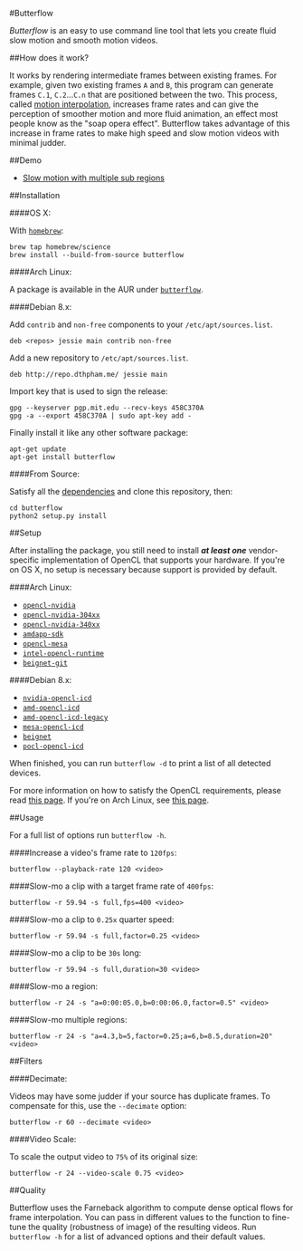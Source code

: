 #Butterflow

*Butterflow* is an easy to use command line tool that lets you create fluid slow
motion and smooth motion videos.

##How does it work?

It works by rendering intermediate frames between existing frames. For example,
given two existing frames `A` and `B`, this program can generate frames `C.1`,
`C.2`...`C.n` that are positioned between the two. This process, called
[motion interpolation](http://en.wikipedia.org/wiki/Motion_interpolation),
increases frame rates and can give the perception of smoother motion and more
fluid animation, an effect most people know as the "soap opera effect".
Butterflow takes advantage of this increase in frame rates to make high speed
and slow motion videos with minimal judder.

##Demo

* [Slow motion with multiple sub regions](http://srv.dthpham.me/video/jet.mp4)

##Installation

####OS X:

With [`homebrew`](http://brew.sh/):

```
brew tap homebrew/science
brew install --build-from-source butterflow
```

####Arch Linux:

A package is available in the AUR under [`butterflow`](https://aur.archlinux.org/packages/butterflow/).

####Debian 8.x:

Add `contrib` and `non-free` components to your `/etc/apt/sources.list`.

```
deb <repos> jessie main contrib non-free
```

Add a new repository to `/etc/apt/sources.list`.

```
deb http://repo.dthpham.me/ jessie main
```

Import key that is used to sign the release:

```
gpg --keyserver pgp.mit.edu --recv-keys 458C370A
gpg -a --export 458C370A | sudo apt-key add -
```
Finally install it like any other software package:

```
apt-get update
apt-get install butterflow
```

####From Source:

Satisfy all the
[dependencies](https://github.com/dthpham/butterflow/wiki/Dependencies)
and clone this repository, then:

```
cd butterflow
python2 setup.py install
```

##Setup

After installing the package, you still need to install ***at least one***
vendor-specific implementation of OpenCL that supports your hardware. If you're
on OS X, no setup is necessary because support is provided by default.

####Arch Linux:

* [`opencl-nvidia`]()
* [`opencl-nvidia-304xx`]()
* [`opencl-nvidia-340xx`]()
* [`amdapp-sdk`]()
* [`opencl-mesa`]()
* [`intel-opencl-runtime`]()
* [`beignet-git`]()

####Debian 8.x:

* [`nvidia-opencl-icd`]()
* [`amd-opencl-icd`]()
* [`amd-opencl-icd-legacy`]()
* [`mesa-opencl-icd`]()
* [`beignet`]()
* [`pocl-opencl-icd`]()

When finished, you can run `butterflow -d` to print a list of all detected
devices.

For more information on how to satisfy the OpenCL requirements, please read
[this page](http://wiki.tiker.net/OpenCLHowTo). If you're on Arch Linux, see
[this page](https://wiki.archlinux.org/index.php/Opencl).

##Usage

For a full list of options run `butterflow -h`.

####Increase a video's frame rate to `120fps`:

```
butterflow --playback-rate 120 <video>
```

####Slow-mo a clip with a target frame rate of `400fps`:

```
butterflow -r 59.94 -s full,fps=400 <video>
```

####Slow-mo a clip to `0.25x` quarter speed:

```
butterflow -r 59.94 -s full,factor=0.25 <video>
```

####Slow-mo a clip to be `30s` long:

```
butterflow -r 59.94 -s full,duration=30 <video>
```

####Slow-mo a region:

```
butterflow -r 24 -s "a=0:00:05.0,b=0:00:06.0,factor=0.5" <video>
```

####Slow-mo multiple regions:

```
butterflow -r 24 -s "a=4.3,b=5,factor=0.25;a=6,b=8.5,duration=20" <video>
```

##Filters

####Decimate:

Videos may have some judder if your source has duplicate frames. To compensate
for this, use the `--decimate` option:

```
butterflow -r 60 --decimate <video>
```

####Video Scale:

To scale the output video to `75%` of its original size:

```
butterflow -r 24 --video-scale 0.75 <video>
```

##Quality

Butterflow uses the Farneback algorithm to compute dense optical flows for frame
interpolation. You can pass in different values to the function to
fine-tune the quality (robustness of image) of the resulting videos. Run
`butterflow -h` for a list of advanced options and their default values.
